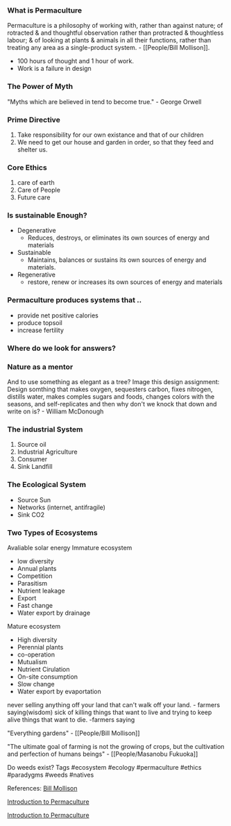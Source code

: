 

### What is Permaculture
Permaculture is a philosophy of working with, rather than against nature; of rotracted & and thoughtful observation rather than protracted & thoughtless labour; & of looking at plants & animals in all their functions, rather than treating any area as a single-product system. - [[People/Bill Mollison]].

* 100 hours of thought and 1 hour of work.
* Work is a failure in design


### The Power of Myth 
"Myths which are believed in tend to become true." - George Orwell

### Prime Directive 
1. Take responsibility for our own existance and that of our children
2. We need to get our house and garden in order, so that they feed and shelter us.

### Core Ethics
1. care of earth
2. Care of People
3. Future care

 ### Is sustainable Enough?
 * Degenerative
	 * Reduces, destroys, or eliminates its own sources of energy and materials
 * Sustainable
	 * Maintains, balances or sustains its own sources of energy and materials.
 * Regenerative
	 * restore, renew or increases its own sources of energy and materials


### Permaculture produces systems that ..
 * provide net positive calories
 * produce topsoil
 * increase fertility 

### Where do we look for answers?

### Nature as a mentor
And to use something as elegant as a tree?
Image this design assignment: Design somthing that makes oxygen, sequesters carbon, fixes nitrogen, distills water, makes comples sugars and foods, changes colors with the seasons, and self-replicates and then why don't we knock that down and write on is? - William McDonough

### The industrial System
1. Source oil
2. Industrial Agriculture
3. Consumer
4. Sink Landfill

### The Ecological System
* Source Sun
* Networks (internet, antifragile)
* Sink CO2

### Two Types of Ecosystems
Avaliable solar energy
Immature ecosystem
* low diversity
* Annual plants
* Competition
* Parasitism
* Nutrient leakage
* Export
* Fast change
* Water export by drainage

Mature ecosystem
* High diversity
* Perennial plants
* co-operation
* Mutualism
* Nutrient Cirulation
* On-site consumption
* Slow change
* Water export by evaportation

never selling anything off your land that can't walk off your land. - farmers saying(wisdom)
sick of killing things that want to live and trying to keep alive things that want to die. -farmers saying

"Everything gardens" - [[People/Bill Mollison]]


"The ultimate goal of farming is not the growing of crops, but the cultivation and perfection of humans beings" - [[People/Masanobu Fukuoka]]

Do weeds exist?
Tags
#ecosystem #ecology #permaculture #ethics #paradygms #weeds #natives

References:
[Bill Mollison](https://en.wikipedia.org/wiki/Bill_Mollison)

[Introduction to Permaculture](https://d1wqtxts1xzle7.cloudfront.net/32633074/Introduction_to_Permaculture-Mollison-libre.pdf?1391193872=&response-content-disposition=attachment%3B+filename%3DIntroduction_to_Permaculture_Mollison.pdf&Expires=1667644973&Signature=DGKifUJ1Q~xvmFb20G423VPgOwJAkxMwwhLP31WsaNHxwKNUeAZVT3YThMC01K1kXRImhIIX7N25n63QPZEYSq9rB9rPHFSVYQH8KzPqlGmn-VT~ToR68sCriO7mnUpHsSRYE7WuDbHmhhT33tD~Txy3MaI9-ZK47VFkJ0zU6FNE6tP8cWLIXZloFgeq644rHn0dgI0dQvH74G~oS2Ve~o6JOjF1tX8nrMTlwBisN2Yal0kmC7Htoh8GgSo70H6mz6jbk4gGzF74HGntrIxIKDHAVf8Ic6e6GI~lKPfTduK9ADCSWFgJSrRKgxYsgsXkkUr0bbft~~5ADiDOTSW6kw__&Key-Pair-Id=APKAJLOHF5GGSLRBV4ZA)

[Introduction to Permaculture](https://www.academia.edu/5533757/Introduction_to_Permaculture_Mollison)
